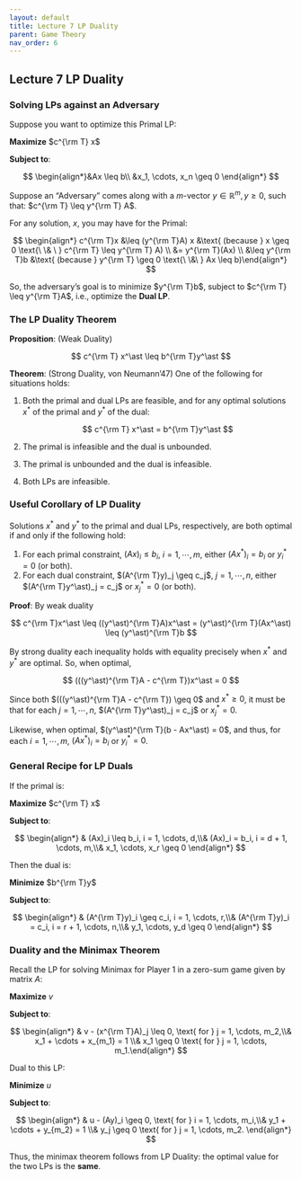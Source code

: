 ```yaml
---
layout: default
title: Lecture 7 LP Duality
parent: Game Theory
nav_order: 6
---
```


## Lecture 7 LP Duality

### Solving LPs against an Adversary

Suppose you want to optimize this Primal LP:

**Maximize** $c^{\rm T} x$

**Subject to**:

$$
\begin{align*}&Ax \leq b\\ &x_1, \cdots, x_n \geq 0 \end{align*}
$$

Suppose an “Adversary” comes along with a $m$-vector $y\in \mathbb{R}^m, y \geq 0$, such that: $c^{\rm T} \leq y^{\rm T} A$.

For any solution, $x$, you may have for the Primal:

$$
\begin{align*} c^{\rm T}x &\leq (y^{\rm T}A) x &\text{ (because } x \geq 0 \text{\ \& \ } c^{\rm T} \leq y^{\rm T} A) \\ &= y^{\rm T}(Ax) \\ &\leq y^{\rm T}b &\text{ (because } y^{\rm T} \geq 0 \text{\ \&\ } Ax \leq b)\end{align*}
$$

So, the adversary’s goal is to minimize $y^{\rm T}b$, subject to $c^{\rm T} \leq y^{\rm T}A$, i.e., optimize the **Dual LP**.

### The LP Duality Theorem

**Proposition**: (Weak Duality)

$$
c^{\rm T} x^\ast \leq b^{\rm T}y^\ast
$$

**Theorem**: (Strong Duality, von Neumann’47) One of the following for situations holds:

1. Both the primal and dual LPs are feasible, and for any optimal solutions $x^\ast$ of the primal and $y^\ast$ of the dual:
    
    $$
    c^{\rm T} x^\ast = b^{\rm T}y^\ast
    $$
    
2. The primal is infeasible and the dual is unbounded.
3. The primal is unbounded and the dual is infeasible.
4. Both LPs are infeasible.

### Useful Corollary of LP Duality

Solutions $x^\ast$ and $y^\ast$ to the primal and dual LPs, respectively, are both optimal if and only if the following hold:

1. For each primal constraint, $(Ax)_i \leq b_i$, $i = 1, \cdots, m$, either $(Ax^\ast)_i = b_i$ or $y_i^* = 0$ (or both).
2. For each dual constraint, $(A^{\rm T}y)_j \geq c_j$, $j = 1, \cdots, n$, either $(A^{\rm T}y^\ast)_j = c_j$ or $x^\ast_j = 0$ (or both).

**Proof**: By weak duality

$$
c^{\rm T}x^\ast \leq ((y^\ast)^{\rm T}A)x^\ast = (y^\ast)^{\rm T}(Ax^\ast) \leq (y^\ast)^{\rm T}b
$$

By strong duality each inequality holds with equality precisely when $x^\ast$ and $y^\ast$ are optimal. So, when optimal,

$$
(((y^\ast)^{\rm T}A - c^{\rm T})x^\ast = 0
$$

Since both $(((y^\ast)^{\rm T}A -  c^{\rm T}) \geq 0$ and $x^\ast \geq 0$, it must be that for each $j = 1, \cdots, n$, $(A^{\rm T}y^\ast)_j = c_j$ or $x^\ast_j = 0$.

Likewise, when optimal, $(y^\ast)^{\rm T}(b - Ax^\ast) = 0$, and thus, for each $i = 1, \cdots, m$, $(Ax^\ast)_i = b_i$ or $y_i^* = 0$.

### General Recipe for LP Duals

If the primal is:

**Maximize** $c^{\rm T} x$

**Subject to**:

$$
\begin{align*} & (Ax)_i \leq b_i, i = 1, \cdots, d,\\& (Ax)_i = b_i, i = d + 1, \cdots, m,\\& x_1, \cdots, x_r \geq 0 \end{align*}
$$

Then the dual is:

**Minimize** $b^{\rm T}y$

**Subject to**:

$$
\begin{align*} & (A^{\rm T}y)_i \geq c_i, i = 1, \cdots, r,\\& (A^{\rm T}y)_i = c_i, i = r + 1, \cdots, n,\\& y_1, \cdots, y_d \geq 0 \end{align*}
$$

### Duality and the Minimax Theorem

Recall the LP for solving Minimax for Player 1 in a zero-sum game given by matrix $A$:

**Maximize** $v$

**Subject to**:

$$
\begin{align*} & v - (x^{\rm T}A)_j \leq 0, \text{ for } j = 1, \cdots, m_2,\\& x_1 + \cdots + x_{m_1} = 1 \\& x_1 \geq 0 \text{ for } j = 1, \cdots, m_1.\end{align*}
$$

Dual to this LP:

**Minimize** $u$

**Subject to**:

$$
\begin{align*} & u - (Ay)_i \geq 0, \text{ for } i = 1, \cdots, m_i,\\& y_1 + \cdots + y_{m_2} = 1 \\& y_j \geq 0 \text{ for } j = 1, \cdots, m_2. \end{align*}
$$

Thus, the minimax theorem follows from LP Duality: the optimal value for the two LPs is the **same**.